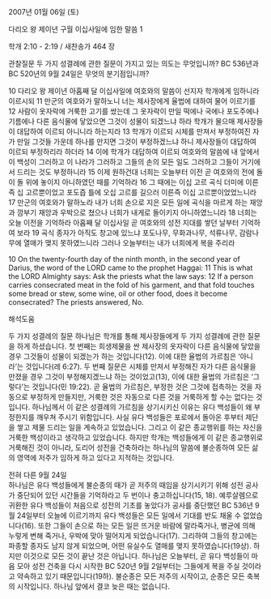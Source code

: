 2007년 01월 06일 (토)

다리오 왕 제이년 구월 이십사일에 임한 말씀 1



학개 2:10 - 2:19 / 새찬송가 464 장


관찰질문
두 가지 성결례에 관한 질문이 가지고 있는 의도는 무엇입니까?
BC 536년과 BC 520년의 9월 24일은 무엇의 분기점입니까?


10 다리오 왕 제이년 아홉째 달 이십사일에 여호와의 말씀이 선지자 학개에게 임하니라 이르시되 11 만군의 여호와가 말하노니 너는 제사장에게 율법에 대하여 물어 이르기를 12 사람이 옷자락에 거룩한 고기를 쌌는데 그 옷자락이 만일 떡에나 국에나 포도주에나 기름에나 다른 음식물에 닿았으면 그것이 성물이 되겠느냐 하라 학개가 물으매 제사장들이 대답하여 이르되 아니니라 하는지라 13 학개가 이르되 시체를 만져서 부정하여진 자가 만일 그것들 가운데 하나를 만지면 그것이 부정하겠느냐 하니 제사장들이 대답하여 이르되 부정하리라 하더라 14 이에 학개가 대답하여 이르되 여호와의 말씀에 내 앞에서 이 백성이 그러하고 이 나라가 그러하고 그들의 손의 모든 일도 그러하고 그들이 거기에서 드리는 것도 부정하니라 15 이제 원하건대 너희는 오늘부터 이전 곧 여호와의 전에 돌이 돌 위에 놓이지 아니하였던 때를 기억하라 16 그 때에는 이십 고르 곡식 더미에 이른즉 십 고르뿐이었고 포도즙 틀에 오십 고르를 길으러 이른즉 이십 고르뿐이었었느니라 17 만군의 여호와가 말하노라 내가 너희 손으로 지은 모든 일에 곡식을 마르게 하는 재앙과 깜부기 재앙과 우박으로 쳤으나 너희가 내게로 돌이키지 아니하였느니라 18 너희는 오늘 이전을 기억하라 아홉째 달 이십사일 곧 여호와의 성전 지대를 쌓던 날부터 기억하여 보라 19 곡식 종자가 아직도 창고에 있느냐 포도나무, 무화과나무, 석류나무, 감람나무에 열매가 맺지 못하였느니라 그러나 오늘부터는 내가 너희에게 복을 주리라 

10 On the twenty-fourth day of the ninth month, in the second year of Darius, the word of the LORD came to the prophet Haggai: 11 This is what the LORD Almighty says: Ask the priests what the law says: 12 If a person carries consecrated meat in the fold of his garment, and that fold touches some bread or stew, some wine, oil or other food, does it become consecrated? The priests answered, No.

해석도움





두 가지 성결례의 질문
하나님은 학개를 통해 제사장들에게 두 가지 성결례에 관한 질문을 하게 하셨습니다. 첫 번째는 희생제물을 싼 제사장의 옷자락이 다른 음식물에 닿았을 경우 그것들이 성물이 되겠는가 하는 것입니다(12). 이에 대한 율법의 가르침은 ‘아니라’는 것입니다(레 6:27). 두 번째 질문은 시체를 만져서 부정해진 자가 다른 음식물을 만졌을 경우 그것이 부정해지겠느냐 하는 것이었고(13), 이에 대한 율법의 가르침은 ‘그렇다’는 것입니다(민 19:22). 곧 율법의 가르침은, 부정한 것은 그것에 접촉하는 것을 자동으로 부정하게 만들지만, 거룩한 것은 자동으로 다른 것을 거룩하게 할 수는 없다는 것입니다. 하나님께서 이 같은 성결례의 가르침을 상기시키신 이유는 유다 백성들이 왜 부정한지를 깨우쳐 주시기 위함입니다. 사실 유다 백성들은 포로에서 돌아온 후부터 제단을 쌓고 제물 드리는 일을 계속하고 있었습니다. 그리고 이 같은 종교행위를 하는 자신을 거룩한 백성이라고 생각하고 있었습니다. 하지만 학개는 백성들에게 이 같은 종교행위로 거룩해진 것이 아니라, 도리어 성전을 건축하라는 하나님의 말씀에 불순종하여 모든 삶의 영역에 저주가 임하게 하고 있다고 지적하는 것입니다.  

전혀 다른 9월 24일  
하나님은 유다 백성들에게 불순종의 때가 곧 저주의 때임을 상기시키기 위해 성전 공사가 중단되어 있던 시간들을 기억하라고 두 번이나 충고하십니다(15, 18). 예루살렘으로 귀환한 유다 백성들이 처음으로 성전의 기초를 놓았다가 공사를 중단했던 BC 536년 9월 24일부터 오늘에 이르기까지 유다 백성들은 모든 일에서 기대를 반도 채울 수 없었습니다(16). 또한 그들이 손으로 하는 모든 일은 뜨거운 바람에 말라죽거나, 병균에 의해 누렇게 변해 죽거나, 우박에 맞아 떨어지게 되었습니다(17). 그리하여 그들의 창고에는 파종할 종자도 남지 않게 되었으며, 어떤 유실수도 열매를 맺지 못하였습니다(19상). 하지만 이것으로 모든 것이 끝난 것은 아닙니다. 하나님은 오늘부터, 곧 유다 백성들이 마음 모아 성전 건축을 다시 시작한 BC 520년 9월 2일부터는 그들에게 복을 주실 것이라고 약속하고 있기 때문입니다(19하). 불순종은 모든 저주의 시작이고, 순종은 모든 축복의 시작입니다. 하나님 앞에서 결코 늦은 때는 없습니다.